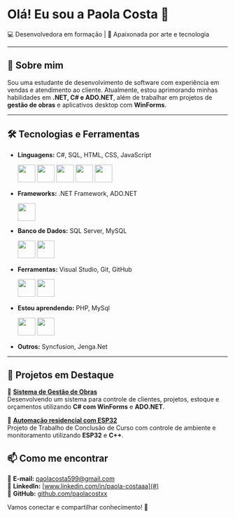 # Olá! Eu sou a Paola Costa 👋

💻 Desenvolvedora em formação | 🎨 Apaixonada por arte e tecnologia

---

## 🚀 Sobre mim
Sou uma estudante de desenvolvimento de software com experiência em vendas e atendimento ao cliente. Atualmente, estou aprimorando minhas habilidades em **.NET, C# e ADO.NET**, além de trabalhar em projetos de **gestão de obras** e aplicativos desktop com **WinForms**.

---

## 🛠 Tecnologias e Ferramentas

- **Linguagens:** C#, SQL, HTML, CSS, JavaScript
  
          
  <img loading="lazy" src ="https://cdn.jsdelivr.net/gh/devicons/devicon@latest/icons/csharp/csharp-original.svg" width="40" height="40"/>
  <img loading="lazy" src ="https://cdn.jsdelivr.net/gh/devicons/devicon@latest/icons/sqldeveloper/sqldeveloper-original.svg" width="40" height="40"/>
  <img loading="lazy" src ="https://cdn.jsdelivr.net/gh/devicons/devicon@latest/icons/html5/html5-original.svg" width="40" height="40"/>
  <img loading="lazy" src ="https://cdn.jsdelivr.net/gh/devicons/devicon@latest/icons/css3/css3-original.svg" width="40" height="40"/>
  <img loading="lazy" src ="https://cdn.jsdelivr.net/gh/devicons/devicon@latest/icons/javascript/javascript-original.svg" width="40" height="40"/>
          
- **Frameworks:** .NET Framework, ADO.NET
  

  <img loading="lazy" src="https://cdn.jsdelivr.net/gh/devicons/devicon@latest/icons/dot-net/dot-net-plain-wordmark.svg" width="40" height="40"/>
  
- **Banco de Dados:** SQL Server, MySQL

  
  <img loading="lazy" src ="https://cdn.jsdelivr.net/gh/devicons/devicon@latest/icons/sqldeveloper/sqldeveloper-original.svg" width="40" height="40"/>
  <img loading="lazy" src ="https://cdn.jsdelivr.net/gh/devicons/devicon@latest/icons/mysql/mysql-original.svg" width="40" height="40"/>

- **Ferramentas:** Visual Studio, Git, GitHub

  
  <img loading="lazy" src="https://cdn.jsdelivr.net/gh/devicons/devicon@latest/icons/git/git-original.svg" width="40" height="40"/>
  <img loading="lazy" src="https://cdn.jsdelivr.net/gh/devicons/devicon@latest/icons/github/github-original.svg" width="40" height="40"/>


- **Estou aprendendo:** PHP, MySql

  <img loading="lazy" src="https://cdn.jsdelivr.net/gh/devicons/devicon@latest/icons/php/php-original.svg" width="40" height="40"/>
  <img loading="lazy" src="https://cdn.jsdelivr.net/gh/devicons/devicon@latest/icons/mysql/mysql-original.svg" width="40" height="40"/>
  
  
- **Outros:** Syncfusion, Jenga.Net
---

## 📌 Projetos em Destaque

🔹 **[Sistema de Gestão de Obras](#)**  
Desenvolvendo um sistema para controle de clientes, projetos, estoque e orçamentos utilizando **C# com WinForms** e **ADO.NET**.

🔹 **[Automação residencial com ESP32](#)**  
Projeto de Trabalho de Conclusão de Curso com controle de ambiente e monitoramento utilizando **ESP32** e **C++**.



## 📫 Como me encontrar
📩 **E-mail:** paolacosta599@gmail.com  
🔗 **LinkedIn:** [www.linkedin.com/in/paola-costaaa](#)  
🐙 **GitHub:** [github.com/paolacostxx](#)

Vamos conectar e compartilhar conhecimento! 🚀
